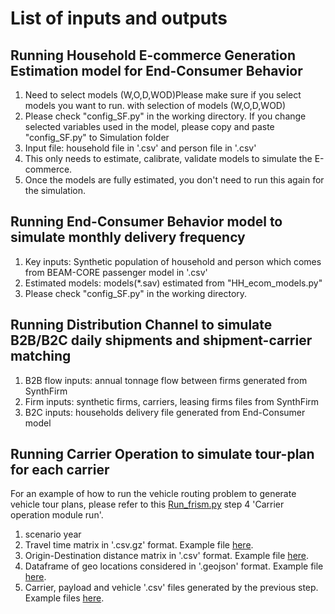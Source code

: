 # List of inputs and outputs
## Running Household E-commerce Generation Estimation model for End-Consumer Behavior
1. Need to select models (W,O,D,WOD)Please make sure if you select models you want to run. with selection of models (W,O,D,WOD)
2. Please check "config_SF.py" in the working directory. If you change selected variables used in the model, please copy and paste "config_SF.py" to Simulation folder
3. Input file: household file in '.csv' and person file in '.csv'
4. This only needs to estimate, calibrate, validate models to simulate the E-commerce.
5. Once the models are fully estimated, you don't need to run this again for the simulation.

## Running End-Consumer Behavior model to simulate monthly delivery frequency
1. Key inputs: Synthetic population of household and person which comes from BEAM-CORE passenger model in '.csv'
2. Estimated models: models(*.sav) estimated from "HH_ecom_models.py"
3. Please check "config_SF.py" in the working directory.

## Running Distribution Channel to simulate B2B/B2C daily shipments and shipment-carrier matching
1. B2B flow inputs: annual tonnage flow between firms generated from SynthFirm
2. Firm inputs: synthetic firms, carriers, leasing firms files from SynthFirm
3. B2C inputs:  households delivery file generated from End-Consumer model


## Running Carrier Operation to simulate tour-plan for each carrier
For an example of how to run the vehicle routing problem to generate vehicle tour plans, please refer to this [Run_frism.py](https://github.com/NREL/FRISM/blob/open-source/src/Simulation/Run_frism.py) step 4 'Carrier operation module run'.
1. scenario year
2. Travel time matrix in '.csv.gz' format. Example file [here](https://github.com/NREL/FRISM/blob/open-source/Example_Data/Sim_inputs/Geo_data/tt_df_cbg.csv.gz).
3. Origin-Destination distance matrix in '.csv' format. Example file [here](https://github.com/NREL/FRISM/blob/open-source/Example_Data/Sim_inputs/Geo_data/Austin_od_dist.csv.zip).
4. Dataframe of geo locations considered in '.geojson' format. Example file [here](https://github.com/NREL/FRISM/blob/open-source/Example_Data/Sim_inputs/Geo_data/Austin_freight_centroids.geojson).
5. Carrier, payload and vehicle '.csv' files generated by the previous step. Example files [here](https://github.com/NREL/FRISM/tree/open-source/Example_Data/Sim_outputs/Shipment2Fleet/2030).
